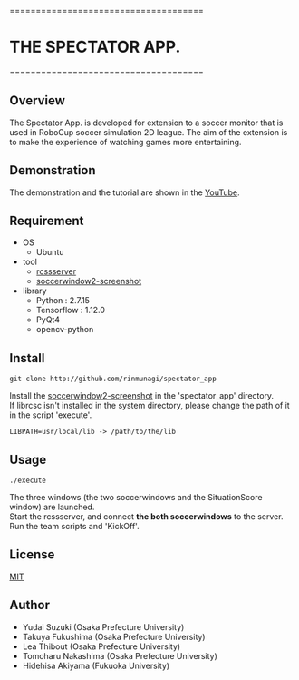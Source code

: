 =====================================

#  __THE SPECTATOR APP.__

=====================================

## Overview  
The Spectator App. is developed for extension to a soccer monitor that is used in RoboCup soccer simulation 2D league. 
The aim of the extension is to make the experience of watching games more entertaining. 

## Demonstration
The demonstration and the tutorial are shown in the [YouTube](https://youtu.be/XFsRj6JVx_E).

## Requirement
- OS
  - Ubuntu 
- tool
  - [rcssserver](https://github.com/rcsoccersim/rcssserver)  
  - [soccerwindow2-screenshot](https://github.com/rinmunagi/soccerwindow2-screenshot)  
- library
  - Python : 2.7.15  
  - Tensorflow : 1.12.0  
  - PyQt4
  - opencv-python

## Install
```
git clone http://github.com/rinmunagi/spectator_app
```
Install the [soccerwindow2-screenshot](https://github.com/rinmunagi/soccerwindow2-screenshot) in the 'spectator_app' directory.   
If librcsc isn't installed in the system directory, please change the path of it in the script 'execute'.
```  
LIBPATH=usr/local/lib -> /path/to/the/lib
```  
## Usage
```
./execute  
```
The three windows (the two soccerwindows and the SituationScore window) are launched.  
Start the rcssserver, and connect **the both soccerwindows** to the server.  
Run the team scripts and 'KickOff'.  

## License
[MIT](https://github.com/rinmunagi/spectator_app/blob/master/LICENSE)


## Author
- Yudai Suzuki (Osaka Prefecture University)  
- Takuya Fukushima (Osaka Prefecture University)  
- Lea Thibout (Osaka Prefecture University)  
- Tomoharu Nakashima (Osaka Prefecture University)  
- Hidehisa Akiyama (Fukuoka University)  

